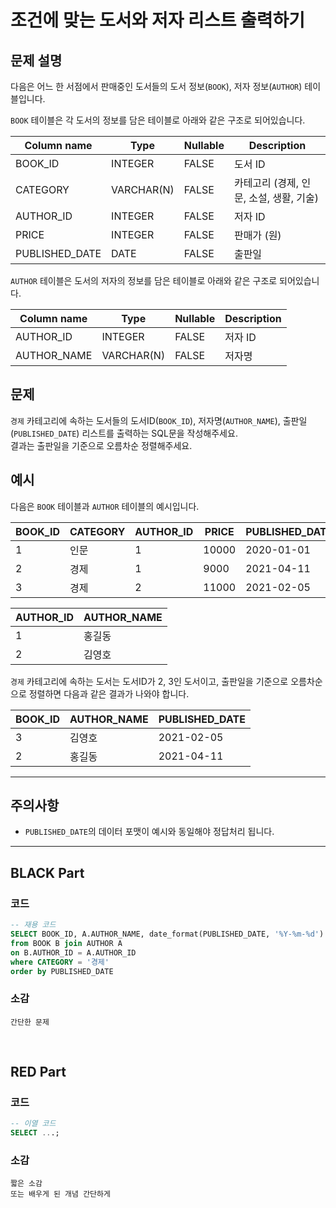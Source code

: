 # 조건에 맞는 도서와 저자 리스트 출력하기

## 문제 설명

다음은 어느 한 서점에서 판매중인 도서들의 도서 정보(`BOOK`), 저자 정보(`AUTHOR`) 테이블입니다.

`BOOK` 테이블은 각 도서의 정보를 담은 테이블로 아래와 같은 구조로 되어있습니다.

| Column name      | Type        | Nullable | Description              |
|------------------|-------------|----------|--------------------------|
| BOOK_ID          | INTEGER     | FALSE    | 도서 ID                  |
| CATEGORY         | VARCHAR(N)  | FALSE    | 카테고리 (경제, 인문, 소설, 생활, 기술) |
| AUTHOR_ID        | INTEGER     | FALSE    | 저자 ID                  |
| PRICE            | INTEGER     | FALSE    | 판매가 (원)              |
| PUBLISHED_DATE   | DATE        | FALSE    | 출판일                   |

`AUTHOR` 테이블은 도서의 저자의 정보를 담은 테이블로 아래와 같은 구조로 되어있습니다.

| Column name      | Type        | Nullable | Description |
|------------------|-------------|----------|-------------|
| AUTHOR_ID        | INTEGER     | FALSE    | 저자 ID     |
| AUTHOR_NAME      | VARCHAR(N)  | FALSE    | 저자명      |


## 문제

`경제` 카테고리에 속하는 도서들의 도서ID(`BOOK_ID`), 저자명(`AUTHOR_NAME`), 출판일(`PUBLISHED_DATE`) 리스트를 출력하는 SQL문을 작성해주세요.  
결과는 출판일을 기준으로 오름차순 정렬해주세요.


## 예시

다음은 `BOOK` 테이블과 `AUTHOR` 테이블의 예시입니다.

| BOOK_ID | CATEGORY | AUTHOR_ID | PRICE  | PUBLISHED_DATE |
|---------|----------|-----------|--------|----------------|
| 1       | 인문     | 1         | 10000  | 2020-01-01     |
| 2       | 경제     | 1         | 9000   | 2021-04-11     |
| 3       | 경제     | 2         | 11000  | 2021-02-05     |

| AUTHOR_ID | AUTHOR_NAME |
|-----------|-------------|
| 1         | 홍길동      |
| 2         | 김영호      |

`경제` 카테고리에 속하는 도서는 도서ID가 2, 3인 도서이고, 출판일을 기준으로 오름차순으로 정렬하면 다음과 같은 결과가 나와야 합니다.

| BOOK_ID | AUTHOR_NAME | PUBLISHED_DATE |
|---------|-------------|----------------|
| 3       | 김영호      | 2021-02-05     |
| 2       | 홍길동      | 2021-04-11     |

---

## 주의사항

- `PUBLISHED_DATE`의 데이터 포맷이 예시와 동일해야 정답처리 됩니다.

---

## BLACK Part

### 코드
```sql
-- 재용 코드
SELECT BOOK_ID, A.AUTHOR_NAME, date_format(PUBLISHED_DATE, '%Y-%m-%d') as PUBLISHED_DATE
from BOOK B join AUTHOR A
on B.AUTHOR_ID = A.AUTHOR_ID
where CATEGORY = '경제'
order by PUBLISHED_DATE
```
### 소감
```plaintext
간단한 문제
```

<br/>


## RED Part

### 코드
```sql
-- 이열 코드
SELECT ...;
```
### 소감
```plaintext
짧은 소감
또는 배우게 된 개념 간단하게
```



